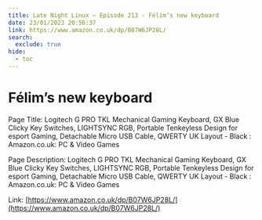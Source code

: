 ```yaml
---
title: Late Night Linux – Episode 213 - Félim’s new keyboard
date: 23/01/2023 20:56:37
link: https://www.amazon.co.uk/dp/B07W6JP28L/
search:
  exclude: true
hide:
  - toc
---
```


# Félim’s new keyboard

Page Title: Logitech G PRO TKL Mechanical Gaming Keyboard, GX Blue Clicky Key Switches, LIGHTSYNC RGB, Portable Tenkeyless Design for esport Gaming, Detachable Micro USB Cable, QWERTY UK Layout - Black : Amazon.co.uk: PC & Video Games

Page Description: Logitech G PRO TKL Mechanical Gaming Keyboard, GX Blue Clicky Key Switches, LIGHTSYNC RGB, Portable Tenkeyless Design for esport Gaming, Detachable Micro USB Cable, QWERTY UK Layout - Black : Amazon.co.uk: PC & Video Games 

Link: [https://www.amazon.co.uk/dp/B07W6JP28L/](https://www.amazon.co.uk/dp/B07W6JP28L/)